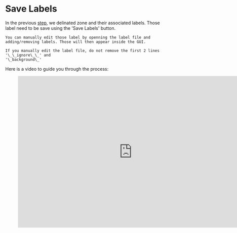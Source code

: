 # Save Labels

In the previous [step](labelling_images), we delinated zone and their associated labels. Those label need to be save using the 'Save Labels' button.

```{note}
You can manually edit those label by openning the label file and adding/removing labels. Those will then appear inside the GUI.
```

```{warning}
If you manually edit the label file, do not remove the first 2 lines '\_\_ignore\_\_' and
'\_background\_'
```

Here is a video to guide you through the process:

<figure class="video_container">
  <iframe width="720" height="480" src="https://www.youtube.com/embed/pb8X4bqLRZ0" frameborder="0" allowfullscreen="true"> </iframe>
</figure>
